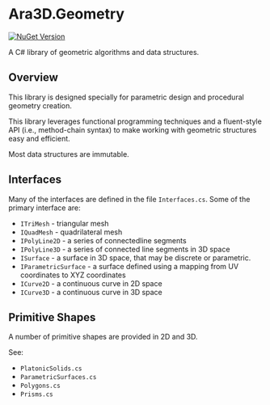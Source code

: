 ﻿#  Ara3D.Geometry

[![NuGet Version](https://img.shields.io/nuget/v/Ara3D.Geometry)](https://www.nuget.org/packages/Ara3D.Geometry)

A C# library of geometric algorithms and data structures. 

## Overview

This library is designed specially for parametric design and procedural geometry creation. 

This library leverages functional programming techniques and a fluent-style API (i.e., method-chain syntax)
to make working with geometric structures easy and efficient. 

Most data structures are immutable. 

## Interfaces

Many of the interfaces are defined in the file `Interfaces.cs`. Some of the primary interface are:

* `ITriMesh` - triangular mesh
* `IQuadMesh` - quadrilateral mesh
* `IPolyLine2D` - a series of connectedline segments 
* `IPolyLine3D` - a series of connected line segments in 3D space
* `ISurface` - a surface in 3D space, that may be discrete or parametric.
* `IParametricSurface` - a surface defined using a mapping from UV coordinates to XYZ coordinates
* `ICurve2D` - a continuous curve in 2D space 
* `ICurve3D` - a continuous curve in 3D space

## Primitive Shapes

A number of primitive shapes are provided in 2D and 3D.

See:

* `PlatonicSolids.cs`
* `ParametricSurfaces.cs`
* `Polygons.cs`
* `Prisms.cs`

